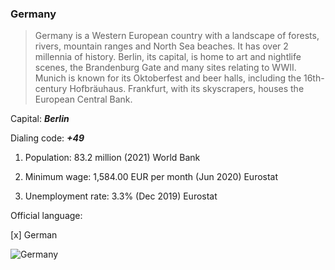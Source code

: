### Germany

> Germany is a Western European country with a landscape of forests, rivers, mountain ranges and North Sea beaches. It has over 2 millennia of history. Berlin, its capital, is home to art and nightlife scenes, the Brandenburg Gate and many sites relating to WWII. Munich is known for its Oktoberfest and beer halls, including the 16th-century Hofbräuhaus. Frankfurt, with its skyscrapers, houses the European Central Bank.

Capital: **_Berlin_**

Dialing code: **_+49_**

1. Population: 83.2 million (2021) World Bank

2. Minimum wage: 1,584.00 EUR per month (Jun 2020) Eurostat

3. Unemployment rate: 3.3% (Dec 2019) Eurostat




Official language:

[x] German

![Germany](https://c8.alamy.com/comp/E8DTE6/germany-political-map-with-capital-berlin-national-borders-most-important-E8DTE6.jpg)


